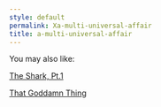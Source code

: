 ```yaml
---
style: default
permalink: Xa-multi-universal-affair
title: a-multi-universal-affair
---
```

You may also like:

[The Shark, Pt.1](http://scp-wiki.net/the-shark-pt-1)

[That Goddamn Thing](http://scp-wiki.net/that-goddamn-thing)
